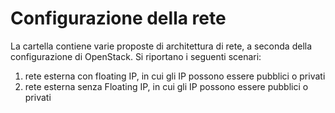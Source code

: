 Configurazione della rete
======

La cartella contiene varie proposte di architettura di rete, a seconda della configurazione di OpenStack. Si riportano i seguenti scenari:
1. rete esterna con floating IP, in cui gli IP possono essere pubblici o privati
2. rete esterna senza Floating IP, in cui gli IP possono essere pubblici o privati